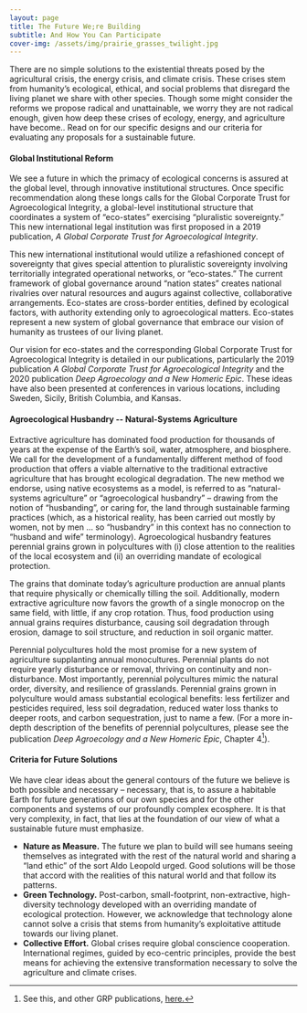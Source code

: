 ```yaml
---
layout: page
title: The Future We;re Building
subtitle: And How You Can Participate
cover-img: /assets/img/prairie_grasses_twilight.jpg
---
```

There are no simple solutions to the existential threats posed by the agricultural crisis, the energy crisis, and climate crisis. These crises stem from humanity’s ecological, ethical, and social problems that disregard the living planet we share with other species.  Though some might consider the reforms we propose radical and unattainable, we worry they are not radical enough, given how deep these crises of ecology, energy, and agriculture have become..  Read on for our specific designs and our criteria for evaluating any proposals for a sustainable future. 

#### Global Institutional Reform
We see a future in which the primacy of ecological concerns is assured at the global level, through innovative institutional structures.  Once specific recommendation along these longs calls for the Global Corporate Trust for Agroecological Integrity, a global-level institutional structure that coordinates a system of “eco-states” exercising “pluralistic sovereignty.”  This new international legal institution was first proposed in a 2019 publication, *A Global Corporate Trust for Agroecological Integrity*.  

This new international institutional would utilize a refashioned concept of sovereignty that gives special attention to pluralistic sovereignty involving territorially integrated operational networks, or “eco-states.”  The current framework of global governance around “nation states” creates national rivalries over natural resources and augurs against collective, collaborative arrangements.  Eco-states are cross-border entities, defined by ecological factors, with authority extending only to agroecological matters.  Eco-states represent a new system of global governance that embrace our vision of humanity as trustees of our living planet.  

Our vision for eco-states and the corresponding Global Corporate Trust for Agroecological Integrity is detailed in our publications, particularly the 2019 publication *A Global Corporate Trust for Agroecological Integrity* and the 2020 publication *Deep Agroecology and a New Homeric Epic*. These ideas have also been presented at conferences in various locations, including Sweden, Sicily, British Columbia, and Kansas.

#### Agroecological Husbandry -- Natural-Systems Agriculture
Extractive agriculture has dominated food production for thousands of years at the expense of the Earth’s soil, water, atmosphere, and biosphere.  We call for the development of a fundamentally different method of food production that offers a viable alternative to the traditional extractive agriculture that has brought ecological degradation. The new method we endorse, using native ecosystems as a model, is referred to as “natural-systems agriculture” or “agroecological husbandry” – drawing from the notion of “husbanding”, or caring for, the land through sustainable farming practices (which, as a historical reality, has been carried out mostly by women, not by men … so “husbandry” in this context has no connection to “husband and wife” terminology).  Agroecological husbandry features perennial grains grown in polycultures with (i) close attention to the realities of the local ecosystem and (ii) an overriding mandate of ecological protection.  

The grains that dominate today’s agriculture production are annual plants that require physically or chemically tilling the soil.  Additionally, modern extractive agriculture now favors the growth of a single monocrop on the same field, with little, if any crop rotation.  Thus, food production using annual grains requires disturbance, causing soil degradation through erosion, damage to soil structure, and reduction in soil organic matter.  

Perennial polycultures hold the most promise for a new system of agriculture supplanting annual monocultures.  Perennial plants do not require yearly disturbance or removal, thriving on continuity and non-disturbance.  Most importantly, perennial polycultures mimic the natural order, diversity, and resilience of grasslands.  Perennial grains grown in polyculture would amass substantial ecological benefits: less fertilizer and pesticides required, less soil degradation, reduced water loss thanks to deeper roots, and carbon sequestration, just to name a few.  (For a more in-depth description of the benefits of perennial polycultures, please see the publication *Deep Agroecology and a New Homeric Epic*, Chapter 4[^1]).

#### Criteria for Future Solutions 
We have clear ideas about the general contours of the future we believe is both possible and necessary – necessary, that is, to assure a habitable Earth for future generations of our own species and for the other components and systems of our profoundly complex ecosphere. It is that very complexity, in fact, that lies at the foundation of our view of what a sustainable future must emphasize.

- **Nature as Measure.**  The future we plan to build will see humans seeing themselves as integrated with the rest of the natural world and sharing a “land ethic” of the sort Aldo Leopold urged. Good solutions will be those that accord with the realities of this natural world and that follow its patterns.
- **Green Technology.** Post-carbon, small-footprint, non-extractive, high-diversity technology developed with an overriding mandate of ecological protection.  However, we acknowledge that technology alone cannot solve a crisis that stems from humanity’s exploitative attitude towards our living planet.
- **Collective Effort.** Global crises require global conscience cooperation.  International regimes, guided by eco-centric principles, provide the best means for achieving the extensive transformation necessary to solve the agriculture and climate crises. 

[^1]: See this, and other GRP publications, [here.](https://globalrestorationproject.github.io/publications/)
	

 
